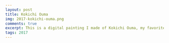 ```yaml
---
layout: post
title: Kokichi Ouma
img: 2017-kokichi-ouma.png
comments: true
excerpt: This is a digital painting I made of Kokichi Ouma, my favorite character from the video game Danganronpa V3.
tags: 2017
---
```

